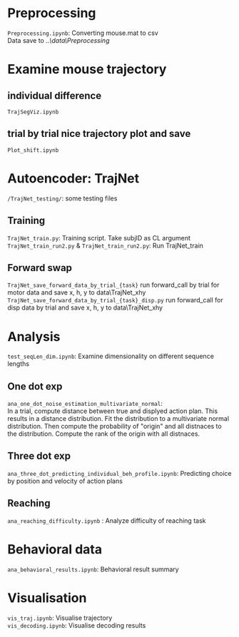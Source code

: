 # Preprocessing
`Preprocessing.ipynb`: Converting mouse.mat to csv  
Data save to *..\data\Preprocessing*

# Examine mouse trajectory 
## individual difference
`TrajSegViz.ipynb`

## trial by trial nice trajectory plot and save
`Plot_shift.ipynb`

# Autoencoder: TrajNet
``/TrajNet_testing/``: some testing files

## Training
`TrajNet_train.py`: Training script. Take subjID as CL argument  
`TrajNet_train_run2.py` & `TrajNet_train_run2.py`: Run TrajNet_train

## Forward swap 
`TrajNet_save_forward_data_by_trial_{task}` run forward_call by trial for motor data and save x, h, y to data\TrajNet_xhy
`TrajNet_save_forward_data_by_trial_{task}_disp.py` run forward_call for disp data by trial and save x, h, y to data\TrajNet_xhy

# Analysis
`test_seqLen_dim.ipynb`: Examine dimensionality on different sequence lengths 

## One dot exp
`ana_one_dot_noise_estimation_multivariate_normal`:  
In a trial, compute distance between true and displyed action plan. This results in a distance distribution. Fit the distribution to a multivariate normal distribution. Then compute the probability of "origin" and all distnaces to the distribution. Compute the rank of the origin with all distnaces. 

## Three dot exp
`ana_three_dot_predicting_individual_beh_profile.ipynb`: Predicting choice by position and velocity of action plans

## Reaching
`ana_reaching_difficulty.ipynb` : Analyze difficulty of reaching task

# Behavioral data
`ana_behavioral_results.ipynb`: Behavioral result summary

# Visualisation 
`vis_traj.ipynb`: Visualise trajectory  
`vis_decoding.ipynb`: Visualise decoding results